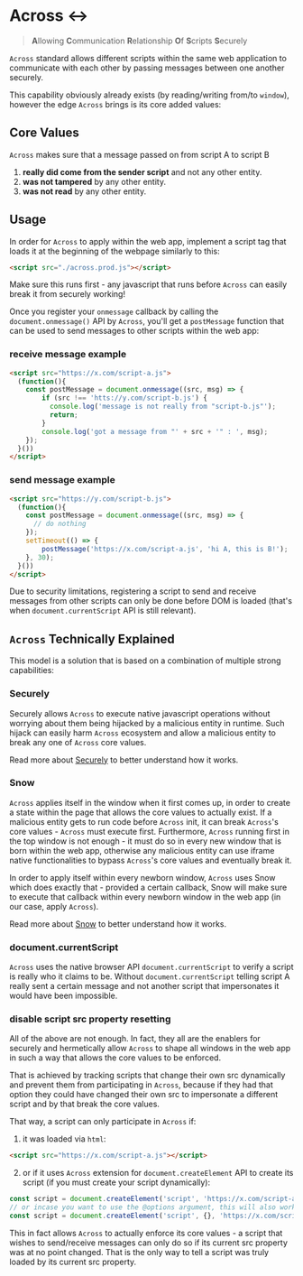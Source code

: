 # Across ↔

> **A**llowing **C**ommunication **R**elationship **O**f **S**cripts **S**ecurely

`Across` standard allows different scripts within the same web application to communicate with each other by passing messages between one another securely.

This capability obviously already exists (by reading/writing from/to `window`), however the edge `Across` brings 
is its core added values:

## Core Values

`Across` makes sure that a message passed on from script A to script B

1. **really did come from the sender script** and not any other entity.
2. **was not tampered** by any other entity.
3. **was not read** by any other entity.

## Usage

In order for `Across` to apply within the web app, implement a script tag that loads it at the beginning of the webpage similarly to this:

```html
<script src="./across.prod.js"></script>
```

Make sure this runs first - any javascript that runs before `Across` can easily break it from securely working!

Once you register your `onmessage` callback by calling the `document.onmessage()` API by `Across`, you'll get a `postMessage` function that can be used to send messages to other scripts within the web app:

### receive message example

```html
<script src="https://x.com/script-a.js">
  (function(){
    const postMessage = document.onmessage((src, msg) => {
        if (src !== 'htts://y.com/script-b.js') {
          console.log('message is not really from "script-b.js"');
          return;
        }
        console.log('got a message from "' + src + '" : ', msg);
    });
  }())
</script>
```

### send message example

```html
<script src="https://y.com/script-b.js">
  (function(){
    const postMessage = document.onmessage((src, msg) => {
      // do nothing    
    });
    setTimeout(() => {
        postMessage('https://x.com/script-a.js', 'hi A, this is B!');
    }, 30);
  }())
</script>
```

Due to security limitations, registering a script to send and receive messages from other scripts can only be done before DOM is loaded (that's when `document.currentScript` API is still relevant).

## `Across` Technically Explained

This model is a solution that is based on a combination of multiple strong capabilities:

### Securely

Securely allows `Across` to execute native javascript operations without worrying about them being hijacked by a malicious entity in runtime.
Such hijack can easily harm `Across` ecosystem and allow a malicious entity to break any one of `Across` core values.

Read more about [Securely](https://github.com/weizman/securely) to better understand how it works.

### Snow

`Across` applies itself in the window when it first comes up, in order to create a state within the page that allows the core values to actually exist.
If a malicious entity gets to run code before `Across` init, it can break `Across`'s core values - `Across` must execute first.
Furthermore, `Across` running first in the top window is not enough - it must do so in every new window that is born within the web app, otherwise
any malicious entity can use iframe native functionalities to bypass `Across`'s core values and eventually break it.

In order to apply itself within every newborn window, `Across` uses Snow which does exactly that - provided a certain callback, Snow will
make sure to execute that callback within every newborn window in the web app (in our case, apply `Across`).

Read more about [Snow](https://github.com/weizman/snow) to better understand how it works.

### document.currentScript

`Across` uses the native browser API `document.currentScript` to verify a script is really who it claims to be.
Without `document.currentScript` telling script A really sent a certain message and not another script that impersonates it would have been impossible.

### disable script src property resetting

All of the above are not enough. In fact, they all are the enablers for securely and hermetically allow `Across` to shape all windows in the web app in such a way that allows the core values to be enforced.

That is achieved by tracking scripts that change their own src dynamically and prevent them from participating in `Across`, 
because if they had that option they could have changed their own src to impersonate a different script and by that break the core values.

That way, a script can only participate in `Across` if:

1. it was loaded via `html`:

```html
<script src="https://x.com/script-a.js"></script>
```

2. or if it uses `Across` extension for `document.createElement` API to create its script (if you must create your script dynamically):

```javascript
const script = document.createElement('script', 'https://x.com/script-a.js');
// or incase you want to use the @options argument, this will also work:
const script = document.createElement('script', {}, 'https://x.com/script-a.js');
```

This in fact allows `Across` to actually enforce its core values - a script that wishes to send/receive messages can only do so if its current src property was at no point changed. That is the only way to tell a script was truly loaded by its current src property.
